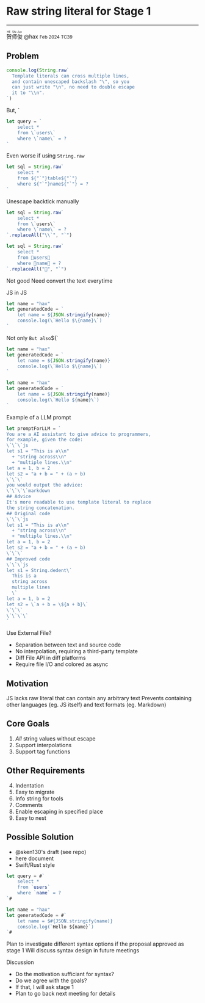 # Raw string literal for Stage 1
--------------------------------------------------------
<div><ruby>贺师俊<rp>（</rp><rt>HE Shi-Jun</rt><rp>）</rp></ruby> @hax <small>Feb 2024 TC39</small></div>

## Problem

```javascript
console.log(String.raw`
  Template literals can cross multiple lines,
  and contain unescaped backslash "\", so you
  can just write "\n", no need to double escape
  it to "\\n".
`)
```

But, `

```javascript
let query = `
    select * 
    from \`users\` 
    where \`name\` = ?
`
```

Even worse if using
`String.raw`

```javascript
let sql = String.raw`
    select * 
    from ${"`"}table${"`"} 
    where ${"`"}name${"`"} = ?
`
```

Unescape backtick
manually

```javascript
let sql = String.raw`
    select * 
    from \`users\` 
    where \`name\` = ?
`.replaceAll("\\`", "`")
```

```javascript
let sql = String.raw`
    select * 
    from 🤡users🤡 
    where 🤡name🤡 = ?
`.replaceAll("🤡", "`")
```

Not good
Need convert the text everytime

JS in JS

```javascript
let name = "hax"
let generatedCode = `
    let name = ${JSON.stringify(name)}
    console.log(\`Hello $\{name}\`)
`
```

Not only `
But also `${`

```javascript
let name = "hax"
let generatedCode = `
    let name = ${JSON.stringify(name)}
    console.log(\`Hello $\{name}\`)
`
```

```javascript
let name = "hax"
let generatedCode = `
    let name = ${JSON.stringify(name)}
    console.log(\`Hello ${name}\`)
`
```

Example of a LLM prompt

````javascript
let promptForLLM = `
You are a AI assistant to give advice to programmers,
for example, given the code:
\`\`\`js
let s1 = "This is a\\n"
  + "string across\\n"
  + "multiple lines.\\n"
let a = 1, b = 2
let s2 = "a + b = " + (a + b)
\`\`\`
you would output the advice:
\`\`\`\`markdown
## Advice
It's more readable to use template literal to replace
the string concatenation.
## Original code
\`\`\`js
let s1 = "This is a\\n"
  + "string across\\n"
  + "multiple lines.\\n"
let a = 1, b = 2
let s2 = "a + b = " + (a + b)
\`\`\`
## Improved code
\`\`\`js
let s1 = String.dedent\`
  This is a
  string across
  multiple lines
  \`
let a = 1, b = 2
let s2 = \`a + b = \${a + b}\`
\`\`\`
\`\`\`\`
`
````

Use External File?
- Separation between text and source code
- No interpolation, requiring a third-party template
- Diff File API in diff platforms
- Require file I/O and colored as async

## Motivation

JS lacks raw literal that can
contain any arbitrary text
Prevents containing other languages (eg. 
JS itself) and text formats (eg. Markdown)

## Core Goals

1. *All* string values without escape
2. Support interpolations
3. Support tag functions

## Other Requirements
4. Indentation
5. Easy to migrate
6. Info string for tools
7. Comments
8. Enable escaping in specified place
9. Easy to nest

## Possible Solution
- @sken130's draft (see repo)
- here document
- Swift/Rust style

```js
let query = #`
    select * 
    from `users`
    where `name` = ?
`#
```

```js
let name = "hax"
let generatedCode = #`
    let name = $#{JSON.stringify(name)}
    console.log(`Hello ${name}`)
`#
```


Plan to investigate different syntax options
if the proposal approved as stage 1
Will discuss syntax design in future meetings


Discussion

- Do the motivation sufficiant for syntax?
- Do we agree with the goals?
- If that, I will ask stage 1
- Plan to go back next meeting for details
